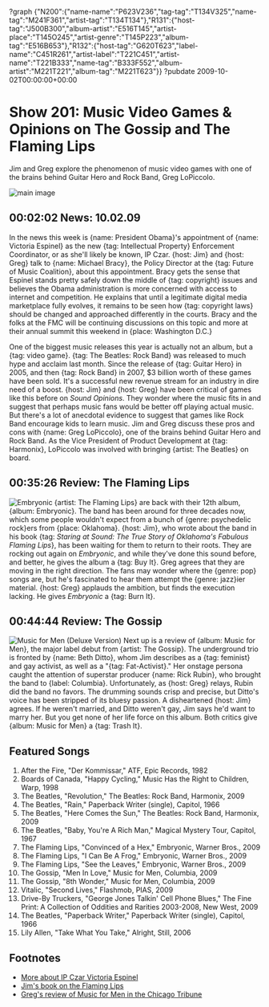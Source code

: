 ?graph {"N200":{"name-name":"P623V236","tag-tag":"T134V325","name-tag":"M241F361","artist-tag":"T134T134"},"R131":{"host-tag":"J500B300","album-artist":"E516T145","artist-place":"T145O245","artist-genre":"T145P223","album-tag":"E516B653"},"R132":{"host-tag":"G620T623","label-name":"C451R261","artist-label":"T221C451","artist-name":"T221B333","name-tag":"B333F552","album-artist":"M221T221","album-tag":"M221T623"}}
?pubdate 2009-10-02T00:00:00+00:00

# Show 201: Music Video Games & Opinions on The Gossip and The Flaming Lips
Jim and Greg explore the phenomenon of music video games with one of the brains behind Guitar Hero and Rock Band, Greg LoPiccolo.

![main image](http://static.soundopinions.org/images/2009/rockband2.jpg)

## 00:02:02 News: 10.02.09
In the news this week is {name: President Obama}'s appointment of {name: Victoria Espinel} as the new {tag: Intellectual Property} Enforcement Coordinator, or as she'll likely be known, IP Czar. {host: Jim} and {host: Greg} talk to {name: Michael Bracy}, the Policy Director at the {tag: Future of Music Coalition}, about this appointment. Bracy gets the sense that Espinel stands pretty safely down the middle of {tag: copyright} issues and believes the Obama administration is more concerned with access to internet and competition. He explains that until a legitimate digital media marketplace fully evolves, it remains to be seen how {tag: copyright laws} should be changed and approached differently in the courts. Bracy and the folks at the FMC will be continuing discussions on this topic and more at their annual summit this weekend in {place: Washington D.C.}

One of the biggest music releases this year is actually not an album, but a {tag: video game}. {tag: The Beatles: Rock Band} was released to much hype and acclaim last month. Since the release of {tag: Guitar Hero} in 2005, and then {tag: Rock Band} in 2007, $3 billion worth of these games have been sold. It's a successful new revenue stream for an industry in dire need of a boost. {host: Jim} and {host: Greg} have been critical of games like this before on *Sound Opinions*. They wonder where the music fits in and suggest that perhaps music fans would be better off playing actual music. But there's a lot of anecdotal evidence to suggest that games like Rock Band encourage kids to learn music. Jim and Greg discuss these pros and cons with {name: Greg LoPiccolo}, one of the brains behind Guitar Hero and Rock Band. As the Vice President of Product Development at {tag: Harmonix}, LoPiccolo was involved with bringing {artist: The Beatles} on board.

## 00:35:26 Review: The Flaming Lips
![Embryonic](http://is5.mzstatic.com/image/thumb/Music122/v4/fc/00/15/fc001595-5919-395e-072a-9a3fbcbfe005/source/600x600bb.jpg "156604/1193585815")
{artist: The Flaming Lips} are back with their 12th album, {album: Embryonic}. The band has been around for three decades now, which some people wouldn't expect from a bunch of {genre: psychedelic rock}ers from {place: Oklahoma}. {host: Jim}, who wrote about the band in his book {tag: *Staring at Sound: The True Story of Oklahoma's Fabulous Flaming Lips*}, has been waiting for them to return to their roots. They are rocking out again on *Embryonic*, and while they've done this sound before, and better, he gives the album a {tag: Buy It}. Greg agrees that they are moving in the right direction. The fans may wonder where the {genre: pop} songs are, but he's fascinated to hear them attempt the {genre: jazz}ier material. {host: Greg} applauds the ambition, but finds the execution lacking. He gives *Embryonic* a {tag: Burn It}.

## 00:44:44 Review: The Gossip
![Music for Men (Deluxe Version)](http://is5.mzstatic.com/image/thumb/Music/v4/4e/f5/7c/4ef57cd2-da14-cca9-3373-1ca1b37c99bb/source/600x600bb.jpg "2819434/319731886")
Next up is a review of {album: Music for Men}, the major label debut from {artist: The Gossip}. The underground trio is fronted by {name: Beth Ditto}, whom Jim describes as a {tag: feminist} and gay activist, as well as a "{tag: Fat-Activist}." Her onstage persona caught the attention of superstar producer {name: Rick Rubin}, who brought the band to {label: Columbia}. Unfortunately, as {host: Greg} relays, Rubin did the band no favors. The drumming sounds crisp and precise, but Ditto's voice has been stripped of its bluesy passion. A disheartened {host: Jim} agrees. If he weren't married, and Ditto weren't gay, Jim says he'd want to marry her. But you get none of her life force on this album. Both critics give {album: Music for Men} a {tag: Trash It}.

## Featured Songs
1. After the Fire, "Der Kommissar," ATF, Epic Records, 1982
2. Boards of Canada, "Happy Cycling," Music Has the Right to Children, Warp, 1998
3. The Beatles, "Revolution," The Beatles: Rock Band, Harmonix, 2009
4. The Beatles, "Rain," Paperback Writer (single), Capitol, 1966
5. The Beatles, "Here Comes the Sun," The Beatles: Rock Band, Harmonix, 2009
6. The Beatles, "Baby, You're A Rich Man," Magical Mystery Tour, Capitol, 1967
7. The Flaming Lips, "Convinced of a Hex," Embryonic, Warner Bros., 2009
8. The Flaming Lips, "I Can Be A Frog," Embryonic, Warner Bros., 2009
9. The Flaming Lips, "See the Leaves," Embryonic, Warner Bros., 2009
10. The Gossip, "Men In Love," Music for Men, Columbia, 2009
11. The Gossip, "8th Wonder," Music for Men, Columbia, 2009
12. Vitalic, "Second Lives," Flashmob, PIAS, 2009
13. Drive-By Truckers, "George Jones Talkin' Cell Phone Blues," The Fine Print: A Collection of Oddities and Rarities 2003-2008, New West, 2009
14. The Beatles, "Paperback Writer," Paperback Writer (single), Capitol, 1966
15. Lily Allen, "Take What You Take," Alright, Still, 2006

## Footnotes
- [More about IP Czar Victoria Espinel](http://variety.com/2009/digital/news/espinel-named-intellectual-property-czar-1118009199/)
- [Jim's book on the Flaming Lips](http://www.jimdero.com/LipsOpen.htm)
- [Greg's review of Music for Men in the Chicago Tribune](http://leisureblogs.chicagotribune.com/turn_it_up/2009/10/album-review-gossip-music-for-men.html)
